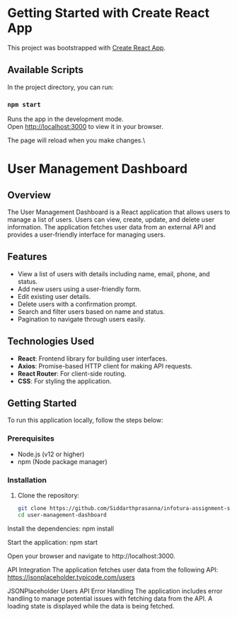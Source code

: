 # Getting Started with Create React App

This project was bootstrapped with [Create React App](https://github.com/facebook/create-react-app).

## Available Scripts

In the project directory, you can run:

### `npm start`

Runs the app in the development mode.\
Open [http://localhost:3000](http://localhost:3000) to view it in your browser.

The page will reload when you make changes.\
# User Management Dashboard

## Overview

The User Management Dashboard is a React application that allows users to manage a list of users. Users can view, create, update, and delete user information. The application fetches user data from an external API and provides a user-friendly interface for managing users.

## Features

- View a list of users with details including name, email, phone, and status.
- Add new users using a user-friendly form.
- Edit existing user details.
- Delete users with a confirmation prompt.
- Search and filter users based on name and status.
- Pagination to navigate through users easily.

## Technologies Used

- **React**: Frontend library for building user interfaces.
- **Axios**: Promise-based HTTP client for making API requests.
- **React Router**: For client-side routing.
- **CSS**: For styling the application.

## Getting Started

To run this application locally, follow the steps below:

### Prerequisites

- Node.js (v12 or higher)
- npm (Node package manager)

### Installation

1. Clone the repository:
   ```bash
   git clone https://github.com/Siddarthprasanna/infotura-assignment-siddarth.git
   cd user-management-dashboard
Install the dependencies:
npm install

Start the application:
npm start

Open your browser and navigate to http://localhost:3000.

API Integration
The application fetches user data from the following API: https://jsonplaceholder.typicode.com/users

JSONPlaceholder Users API
Error Handling
The application includes error handling to manage potential issues with fetching data from the API. A loading state is displayed while the data is being fetched.


